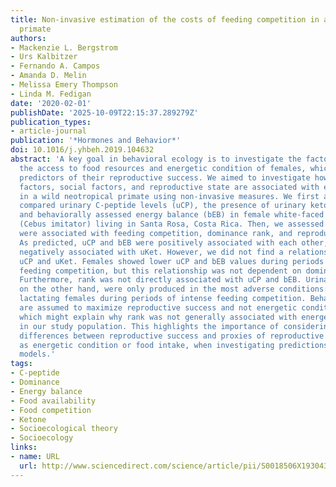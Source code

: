 ```yaml
---
title: Non-invasive estimation of the costs of feeding competition in a neotropical
  primate
authors:
- Mackenzie L. Bergstrom
- Urs Kalbitzer
- Fernando A. Campos
- Amanda D. Melin
- Melissa Emery Thompson
- Linda M. Fedigan
date: '2020-02-01'
publishDate: '2025-10-09T22:15:37.289279Z'
publication_types:
- article-journal
publication: '*Hormones and Behavior*'
doi: 10.1016/j.yhbeh.2019.104632
abstract: 'A key goal in behavioral ecology is to investigate the factors influencing
  the access to food resources and energetic condition of females, which are strong
  predictors of their reproductive success. We aimed to investigate how ecological
  factors, social factors, and reproductive state are associated with energetic condition
  in a wild neotropical primate using non-invasive measures. We first assessed and
  compared urinary C-peptide levels (uCP), the presence of urinary ketones (uKet),
  and behaviorally assessed energy balance (bEB) in female white-faced capuchin monkeys
  (Cebus imitator) living in Santa Rosa, Costa Rica. Then, we assessed how these measures
  were associated with feeding competition, dominance rank, and reproductive state.
  As predicted, uCP and bEB were positively associated with each other, and bEB was
  negatively associated with uKet. However, we did not find a relationship between
  uCP and uKet. Females showed lower uCP and bEB values during periods of intense
  feeding competition, but this relationship was not dependent on dominance rank.
  Furthermore, rank was not directly associated with uCP and bEB. Urinary ketones,
  on the other hand, were only produced in the most adverse conditions: by low-ranking,
  lactating females during periods of intense feeding competition. Behavioral strategies
  are assumed to maximize reproductive success and not energetic condition per se,
  which might explain why rank was not generally associated with energetic condition
  in our study population. This highlights the importance of considering potential
  differences between reproductive success and proxies of reproductive success, such
  as energetic condition or food intake, when investigating predictions of socioecological
  models.'
tags:
- C-peptide
- Dominance
- Energy balance
- Food availability
- Food competition
- Ketone
- Socioecological theory
- Socioecology
links:
- name: URL
  url: http://www.sciencedirect.com/science/article/pii/S0018506X19304398
---
```

